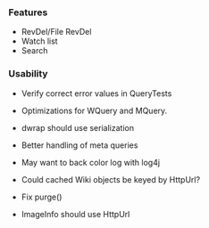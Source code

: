 ### Features
* RevDel/File RevDel
* Watch list
* Search

### Usability
* Verify correct error values in QueryTests
* Optimizations for WQuery and MQuery.
* dwrap should use serialization
* Better handling of meta queries
* May want to back color log with log4j

* Could cached Wiki objects be keyed by HttpUrl?
* Fix purge()

* ImageInfo should use HttpUrl